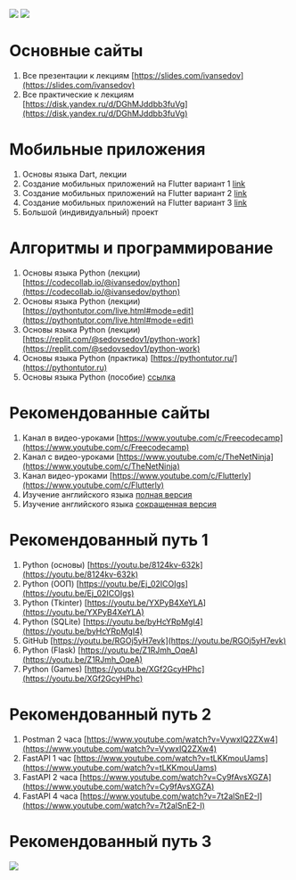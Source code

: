![](https://x-lines.ru/letters/i/cyrillictechno/0682/000000/48/0/qozga6jxjtnwhoe.png)
[![](https://i.ibb.co/SBjTrkn/qj1sh7d1xrzgg53xpf5gn5uuci1g67o.jpg)](https://rentry.co/ivansedov)

# Основные сайты

1. Все презентации к лекциям [https://slides.com/ivansedov](https://slides.com/ivansedov)
2. Все практические к лекциям [https://disk.yandex.ru/d/DGhMJddbb3fuVg](https://disk.yandex.ru/d/DGhMJddbb3fuVg)

# Мобильные приложения

1. Основы языка Dart, лекции
2. Создание мобильных приложений на Flutter вариант 1 [link](https://www.youtube.com/watch?v=1ukSR1GRtMU&list=PL4cUxeGkcC9jLYyp2Aoh6hcWuxFDX6PBJ)
3. Создание мобильных приложений на Flutter вариант 2 [link](https://www.youtube.com/watch?v=cpkSVwf75-k&list=PL6lh8cTntlDiLlH_rHl5F0JOy_gRm_Wa4)
4. Создание мобильных приложений на Flutter вариант 3 [link](https://www.youtube.com/watch?v=sOYGLk3A6NQ&list=PLyaYkfwvXhRKjYAIO4_J_IcHtAXUR_1ci)
5. Большой (индивидуальный) проект

# Алгоритмы и программирование

1. Основы языка Python (лекции) [https://codecollab.io/@ivansedov/python](https://codecollab.io/@ivansedov/python)
2. Основы языка Python (лекции) [https://pythontutor.com/live.html#mode=edit](https://pythontutor.com/live.html#mode=edit)
3. Основы языка Python (лекции) [https://replit.com/@sedovsedov1/python-work](https://replit.com/@sedovsedov1/python-work)
4. Основы языка Python (практика) [https://pythontutor.ru/](https://pythontutor.ru)
5. Основы языка Python (пособие) [ссылка](https://disk.yandex.ru/i/Sp90alQKt-z6Bg)

# Рекомендованные сайты

1. Канал в видео-уроками [https://www.youtube.com/c/Freecodecamp](https://www.youtube.com/c/Freecodecamp)
2. Канал с видео-уроками [https://www.youtube.com/c/TheNetNinja](https://www.youtube.com/c/TheNetNinja)
3. Канал видео-уроками [https://www.youtube.com/c/Flutterly](https://www.youtube.com/c/Flutterly)
4. Изучение английского языка [полная версия](https://www.youtube.com/playlist?list=PL66DIGaegedqtRaxfVsk6vH5dBDuL5w92)
5. Изучение английского языка [сокращенная версия](https://www.youtube.com/playlist?list=PL66DIGaegedqVBwaauzKVk7DNqIFaXrN_)

# Рекомендованный путь 1

1. Python (основы) [https://youtu.be/8124kv-632k](https://youtu.be/8124kv-632k)
2. Python (ООП) [https://youtu.be/Ej_02ICOIgs](https://youtu.be/Ej_02ICOIgs)
3. Python (Tkinter) [https://youtu.be/YXPyB4XeYLA](https://youtu.be/YXPyB4XeYLA)
4. Python (SQLite) [https://youtu.be/byHcYRpMgI4](https://youtu.be/byHcYRpMgI4)
5. GitHub [https://youtu.be/RGOj5yH7evk](https://youtu.be/RGOj5yH7evk)
6. Python (Flask) [https://youtu.be/Z1RJmh_OqeA](https://youtu.be/Z1RJmh_OqeA)
7. Python (Games) [https://youtu.be/XGf2GcyHPhc](https://youtu.be/XGf2GcyHPhc)

# Рекомендованный путь 2

1. Postman 2 часа [https://www.youtube.com/watch?v=VywxIQ2ZXw4](https://www.youtube.com/watch?v=VywxIQ2ZXw4)
2. FastAPI 1 час [https://www.youtube.com/watch?v=tLKKmouUams](https://www.youtube.com/watch?v=tLKKmouUams)
3. FastAPI 2 часа [https://www.youtube.com/watch?v=Cy9fAvsXGZA](https://www.youtube.com/watch?v=Cy9fAvsXGZA)
4. FastAPI 4 часа [https://www.youtube.com/watch?v=7t2alSnE2-I](https://www.youtube.com/watch?v=7t2alSnE2-I)

# Рекомендованный путь 3

![](https://i.ibb.co/XpTf5bD/Qrcode-www-postman-com.png)

